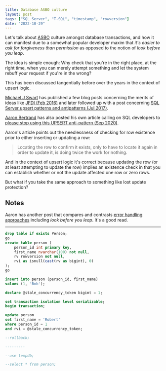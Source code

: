 ```yaml
---
title: Database ASBO culture
layout: post
tags: ["SQL Server", "T-SQL", "timestamp", "rowversion"]
date: "2022-10-29"
---
```


Let's talk about [ASBO](https://en.wikipedia.org/wiki/Anti-social_behaviour_order) culture amongst database transactions, and how it can manifest due to a somewhat popular developer maxim that *it's easier to ask for forgiveness than permission* as opposed to the notion of *look before you leap*.

The idea is simple enough: Why check that you're in the right place, at the right time, when you can merely attempt something and let the system rebuff your request if you're in the wrong?

This has been discussed tangentially before over the years in the context of upsert logic.

[Michael J Swart](https://michaeljswart.com) has published a few blog posts concerning the merits of ideas like [JFDI (Feb 2016)](https://michaeljswart.com/2016/02/ugly-pragmatism-for-the-win/) and later followed up with a post concerning [SQL Server upsert patterns and antipatterns (Jul 2017)](https://michaeljswart.com/2017/07/sql-server-upsert-patterns-and-antipatterns/).

[Aaron Bertrand](https://sqlperformance.com/author/abertrand) has also posted his own article calling on SQL developers to [please stop using this UPSERT anti-pattern (Sep 2020)](https://sqlperformance.com/2020/09/locking/upsert-anti-pattern).

Aaron's article points out the needlessness of checking for row existence prior to either inserting or updating a row:

> Locating the row to confirm it exists, only to have to locate it again in order to update it, is doing twice the work for nothing.

And in the context of upsert logic it's correct because updating the row (or at least attempting to update the row) implies an existence check in that you can establish whether or not the update affected one row or zero rows.

But what if you take the same approach to something like lost update protection?

## Notes

Aaron has another post that compares and contrasts [error handling approaches](https://sqlperformance.com/2012/08/t-sql-queries/error-handling) including *look before you leap*. It's a good read.



-----

```sql
drop table if exists Person;
go
create table person (
	person_id int primary key,
	first_name nvarchar(100) not null,
	rv rowversion not null,
	rvi as isnull(cast(rv as bigint), 0)
);
go

insert into person (person_id, first_name)
values (1, 'Bob');

declare @stale_concurrency_token bigint = 1;

set transaction isolation level serializable;
begin transaction;

update person
set first_name = 'Robert'
where person_id = 1
and rvi = @stale_concurrency_token;

--rollback;

---------

--use tempdb;

--select * from person;
```
